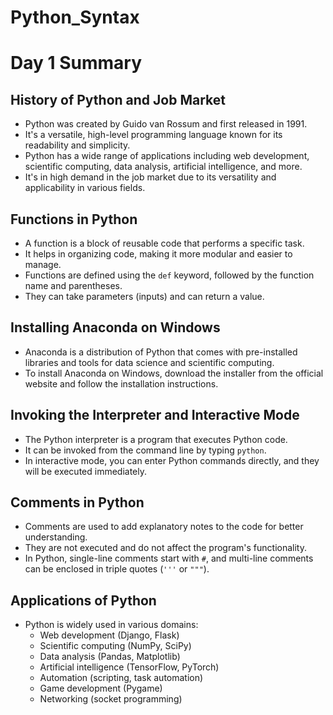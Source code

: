 # Python_Syntax
# Day 1 Summary

## History of Python and Job Market
- Python was created by Guido van Rossum and first released in 1991.
- It's a versatile, high-level programming language known for its readability and simplicity.
- Python has a wide range of applications including web development, scientific computing, data analysis, artificial intelligence, and more.
- It's in high demand in the job market due to its versatility and applicability in various fields.

## Functions in Python
- A function is a block of reusable code that performs a specific task.
- It helps in organizing code, making it more modular and easier to manage.
- Functions are defined using the `def` keyword, followed by the function name and parentheses.
- They can take parameters (inputs) and can return a value.

## Installing Anaconda on Windows
- Anaconda is a distribution of Python that comes with pre-installed libraries and tools for data science and scientific computing.
- To install Anaconda on Windows, download the installer from the official website and follow the installation instructions.

## Invoking the Interpreter and Interactive Mode
- The Python interpreter is a program that executes Python code.
- It can be invoked from the command line by typing `python`.
- In interactive mode, you can enter Python commands directly, and they will be executed immediately.

## Comments in Python
- Comments are used to add explanatory notes to the code for better understanding.
- They are not executed and do not affect the program's functionality.
- In Python, single-line comments start with `#`, and multi-line comments can be enclosed in triple quotes (`'''` or `"""`).

## Applications of Python
- Python is widely used in various domains:
  - Web development (Django, Flask)
  - Scientific computing (NumPy, SciPy)
  - Data analysis (Pandas, Matplotlib)
  - Artificial intelligence (TensorFlow, PyTorch)
  - Automation (scripting, task automation)
  - Game development (Pygame)
  - Networking (socket programming)
